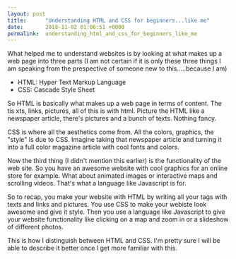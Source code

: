 ```yaml
---
layout: post
title:      "Understanding HTML and CSS for beginners...like me"
date:       2018-11-02 01:06:51 +0000
permalink:  understanding_html_and_css_for_beginners_like_me
---
```


What helped me to understand websites is by looking at what makes up a web page into three parts (I am not certain if it is only these three things I am speaking from the prespective of someone new to this.....because I am)

* HTML: Hyper Text Markup Language
* CSS: Cascade Style Sheet

So HTML is basically what makes up a web page in terms of content. The tis xts, links, pictures, all of this is with html. Picture the HTML like a newspaper article, there's pictures and a bunch of texts. Nothing fancy.

CSS is where all the aesthetics come from. All the colors, graphics, the "style" is due to CSS. Imagine taking that newspaper article and turning it into a full color magazine article with cool fonts and colors.

Now the third thing (I didn't mention this earlier) is the functionality of the web site. So you have an awesome website with cool graphics for an online store for example. What about animated images or interactive maps  and scrolling videos. That's what a language like Javascript is for.

So to recap, you make your website with HTML by writing all your tags with texts and links and pictures. You use CSS to make your webiste look awesome and give it style. Then you use a language like Javascript to give your website functionality like clicking on a map and zoom in or a slideshow of different photos.

This is how I distinguish between HTML and CSS. I'm pretty sure I will be able to describe it better once I get more familiar with this.



